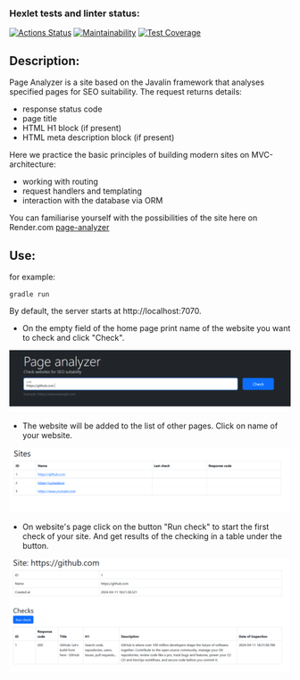 ### Hexlet tests and linter status:
[![Actions Status](https://github.com/packman1783/java-project-72/actions/workflows/hexlet-check.yml/badge.svg)](https://github.com/packman1783/java-project-72/actions)
[![Maintainability](https://api.codeclimate.com/v1/badges/a3f323ecd3b6c41d92c0/maintainability)](https://codeclimate.com/github/packman1783/java-project-72/maintainability)
[![Test Coverage](https://api.codeclimate.com/v1/badges/a3f323ecd3b6c41d92c0/test_coverage)](https://codeclimate.com/github/packman1783/java-project-72/test_coverage)

## Description:
Page Analyzer is a site based on the Javalin framework that analyses specified pages for SEO suitability. The request returns details:
 - response status code
 - page title
 - HTML H1 block (if present)
 - HTML meta description block (if present)

Here we practice the basic principles of building modern sites on MVC-architecture: 
 - working with routing 
 - request handlers and templating 
 - interaction with the database via ORM

You can familiarise yourself with the possibilities of the site here on Render.com [page-analyzer](https://java-project-72-jf6n.onrender.com)

## Use:
for example: 
```
gradle run
```

By default, the server starts at http://localhost:7070.

 - On the empty field of the home page print name of the website you want to check and click "Check".

![img_5.png](img_5.png)

 - The website will be added to the list of other pages. Click on name of your website.

![img_1.png](img_1.png)

 - On website's page click on the button "Run check" to start the first check of your site. And get results of the checking in a table under the button.

![img_12.png](img_12.png)